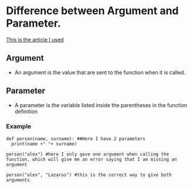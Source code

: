 # Difference between Argument and Parameter. 
[This is the article I used](https://www.w3schools.com/python/gloss_python_function_arguments.asp#:~:text=A%20parameter%20is%20the%20variable,function%20when%20it%20is%20called.)
## Argument
- An argument is the value that are sent to the function when it is called.

## Parameter
- A parameter is the variable listed inside the parentheses in the function definition

### Example
```
def person(name, surname): ##Here I have 2 parameters
  print(name +" "+ surname)

person("alex") #here I only gave one argument when calling the function, which will give me an error saying that I am missing an argument

person("alex", "Lazarus") #this is the correct way to give both arguments
```